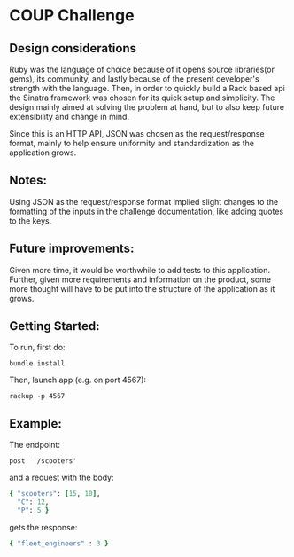 # COUP Challenge

## Design considerations
Ruby was the language of choice because of it opens source libraries(or gems),
its community, and lastly because of the present developer's strength with the language.
Then, in order to quickly build a Rack based api the Sinatra framework was chosen for
its quick setup and simplicity.  The design mainly aimed at solving the
problem at hand, but to also keep future extensibility and change in mind.

Since this is an HTTP API, JSON was chosen as the request/response
format, mainly to help ensure uniformity and standardization as the application grows.

## Notes:
Using JSON as the request/response format implied slight changes to the formatting
of the inputs in the challenge documentation, like adding quotes to the keys.

## Future improvements:
Given more time, it would be worthwhile to add tests to this application.
Further, given more requirements and information on the product, some more
thought will have to be put into the structure of the application as it grows.

## Getting Started:
To run, first do:
```
bundle install
```

Then, launch app (e.g. on port 4567):
```
rackup -p 4567
```

## Example:
The endpoint:
```
post  '/scooters'
```

and a request with the body:
```ruby
{ "scooters": [15, 10],
  "C": 12,
  "P": 5 }
```

gets the response:
```ruby
{ "fleet_engineers" : 3 }
```
